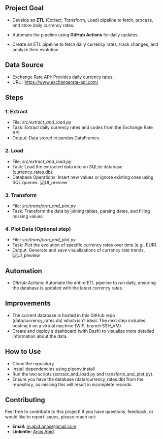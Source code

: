 ## Project Goal
* Develop an **ETL** (Extract, Transform, Load) pipeline to fetch, process, and store daily currency rates.
* Automate the pipeline using **GitHub Actions** for daily updates.

* Create an ETL pipeline to fetch daily currency rates, track changes, and analyze their evolution.

## Data Source
* Exchange Rate API: Provides daily currency rates.
* URL : https://www.exchangerate-api.com/

## Steps
### 1. Extract
* File: *src/extract_and_load.py*
* Task: Extract daily currency rates and codes from the Exchange Rate API.
* Output: Data stored in pandas DataFrames.
### 2. Load
* File: *src/extract_and_load.py*
* Task: Load the extracted data into an SQLite database (currency_rates.db).
* Database Operations: Insert new values or ignore existing ones using SQL queries.
![UI_preview]([https://github.com/MrAnasAbid/Currency_rate_extractor/Database_schema.png](https://github.com/MrAnasAbid/Currency_rate_extractor/issues/3#issue-2368905717))

### 3. Transform
* File: *src/transform_and_plot.py*
* Task: Transform the data by joining tables, parsing dates, and filling missing values.
### 4. Plot Data (Optional step)
* File: *src/transform_and_plot.py*
* Task: Plot the evolution of specific currency rates over time (e.g., EUR).
* Output: Generate and save visualizations of currency rate trends.
![UI_preview](https://github.com/MrAnasAbid/Currency_rate_extractor/currency_evolution_EUR.png)

## Automation
* *GitHub Actions*: Automate the entire ETL pipeline to run daily, ensuring the database is updated with the latest currency rates.

## Improvements
* The current database is hosted in this GitHub repo (data/currency_rates.db) which isn't ideal. The next step includes hosting it on a virtual machine (WIP, branch SSH_VM).
* Create and deploy a dashboard (with Dash) to visualize more detailed information about the data.

## How to Use
* Clone the repository
* Install dependencies using pipenv install
* Run the two scripts (extract_and_load.py and transform_and_plot.py).
* Ensure you have the database (data/currency_rates.db) from the repository, as missing this will result in incomplete records.

## Contributing
Feel free to contribute to this project! If you have questions, feedback, or would like to report issues, please reach out:
- **Email:** m.abid.anas@gmail.com
- **LinkedIn:** [Anas Abid](https://www.linkedin.com/in/abidanas/)
